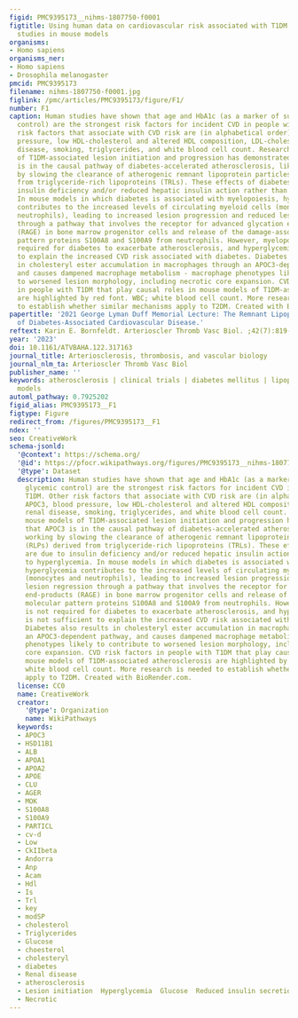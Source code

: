 ```yaml
---
figid: PMC9395173__nihms-1807750-f0001
figtitle: Using human data on cardiovascular risk associated with T1DM to guide mechanistic
  studies in mouse models
organisms:
- Homo sapiens
organisms_ner:
- Homo sapiens
- Drosophila melanogaster
pmcid: PMC9395173
filename: nihms-1807750-f0001.jpg
figlink: /pmc/articles/PMC9395173/figure/F1/
number: F1
caption: Human studies have shown that age and HbA1c (as a marker of suboptimal glycemic
  control) are the strongest risk factors for incident CVD in people with T1DM. Other
  risk factors that associate with CVD risk are (in alphabetical order) APOC3, blood
  pressure, low HDL-cholesterol and altered HDL composition, LDL-cholesterol, renal
  disease, smoking, triglycerides, and white blood cell count. Research in mouse models
  of T1DM-associated lesion initiation and progression has demonstrated that APOC3
  is in the causal pathway of diabetes-accelerated atherosclerosis, likely working
  by slowing the clearance of atherogenic remnant lipoprotein particles (RLPs) derived
  from triglyceride-rich lipoproteins (TRLs). These effects of diabetes are due to
  insulin deficiency and/or reduced hepatic insulin action rather than to hyperglycemia.
  In mouse models in which diabetes is associated with myelopoiesis, hyperglycemia
  contributes to the increased levels of circulating myeloid cells (monocytes and
  neutrophils), leading to increased lesion progression and reduced lesion regression
  through a pathway that involves the receptor for advanced glycation end-products
  (RAGE) in bone marrow progenitor cells and release of the damage-associated molecular
  pattern proteins S100A8 and S100A9 from neutrophils. However, myelopoiesis is not
  required for diabetes to exacerbate atherosclerosis, and hyperglycemia is not sufficient
  to explain the increased CVD risk associated with diabetes. Diabetes also results
  in cholesteryl ester accumulation in macrophages through an APOC3-dependent pathway,
  and causes dampened macrophage metabolism - macrophage phenotypes likely to contribute
  to worsened lesion morphology, including necrotic core expansion. CVD risk factors
  in people with T1DM that play causal roles in mouse models of T1DM-associated atherosclerosis
  are highlighted by red font. WBC; white blood cell count. More research is needed
  to establish whether similar mechanisms apply to T2DM. Created with BioRender.com.
papertitle: '2021 George Lyman Duff Memorial Lecture: The Remnant Lipoprotein Hypothesis
  of Diabetes-Associated Cardiovascular Disease.'
reftext: Karin E. Bornfeldt. Arterioscler Thromb Vasc Biol. ;42(7):819-830.
year: '2023'
doi: 10.1161/ATVBAHA.122.317163
journal_title: Arteriosclerosis, thrombosis, and vascular biology
journal_nlm_ta: Arterioscler Thromb Vasc Biol
publisher_name: ''
keywords: atherosclerosis | clinical trials | diabetes mellitus | lipoproteins | mouse
  models
automl_pathway: 0.7925202
figid_alias: PMC9395173__F1
figtype: Figure
redirect_from: /figures/PMC9395173__F1
ndex: ''
seo: CreativeWork
schema-jsonld:
  '@context': https://schema.org/
  '@id': https://pfocr.wikipathways.org/figures/PMC9395173__nihms-1807750-f0001.html
  '@type': Dataset
  description: Human studies have shown that age and HbA1c (as a marker of suboptimal
    glycemic control) are the strongest risk factors for incident CVD in people with
    T1DM. Other risk factors that associate with CVD risk are (in alphabetical order)
    APOC3, blood pressure, low HDL-cholesterol and altered HDL composition, LDL-cholesterol,
    renal disease, smoking, triglycerides, and white blood cell count. Research in
    mouse models of T1DM-associated lesion initiation and progression has demonstrated
    that APOC3 is in the causal pathway of diabetes-accelerated atherosclerosis, likely
    working by slowing the clearance of atherogenic remnant lipoprotein particles
    (RLPs) derived from triglyceride-rich lipoproteins (TRLs). These effects of diabetes
    are due to insulin deficiency and/or reduced hepatic insulin action rather than
    to hyperglycemia. In mouse models in which diabetes is associated with myelopoiesis,
    hyperglycemia contributes to the increased levels of circulating myeloid cells
    (monocytes and neutrophils), leading to increased lesion progression and reduced
    lesion regression through a pathway that involves the receptor for advanced glycation
    end-products (RAGE) in bone marrow progenitor cells and release of the damage-associated
    molecular pattern proteins S100A8 and S100A9 from neutrophils. However, myelopoiesis
    is not required for diabetes to exacerbate atherosclerosis, and hyperglycemia
    is not sufficient to explain the increased CVD risk associated with diabetes.
    Diabetes also results in cholesteryl ester accumulation in macrophages through
    an APOC3-dependent pathway, and causes dampened macrophage metabolism - macrophage
    phenotypes likely to contribute to worsened lesion morphology, including necrotic
    core expansion. CVD risk factors in people with T1DM that play causal roles in
    mouse models of T1DM-associated atherosclerosis are highlighted by red font. WBC;
    white blood cell count. More research is needed to establish whether similar mechanisms
    apply to T2DM. Created with BioRender.com.
  license: CC0
  name: CreativeWork
  creator:
    '@type': Organization
    name: WikiPathways
  keywords:
  - APOC3
  - HSD11B1
  - ALB
  - APOA1
  - APOA2
  - APOE
  - CLU
  - AGER
  - MOK
  - S100A8
  - S100A9
  - PARTICL
  - cv-d
  - Low
  - CkIIbeta
  - Andorra
  - Anp
  - Acam
  - Hdl
  - Is
  - Trl
  - key
  - modSP
  - cholesterol
  - Triglycerides
  - Glucose
  - choesterol
  - cholesteryl
  - diabetes
  - Renal disease
  - atherosclerosis
  - Lesion initiation  Hyperglycemia  Glucose  Reduced insulin secretion
  - Necrotic
---
```


